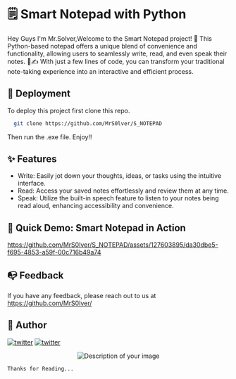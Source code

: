 
# 🗒 Smart Notepad with Python

Hey Guys I'm Mr.Solver,Welcome to the Smart Notepad project! 🚀 This Python-based notepad offers a unique blend of convenience and functionality, allowing users to seamlessly write, read, and even speak their notes. 💬✍️ With just a few lines of code, you can transform your traditional note-taking experience into an interactive and efficient process.



## 🚀 Deployment

To deploy this project first clone this repo.

```bash
  git clone https://github.com/MrS0lver/S_NOTEPAD
```
Then run the .exe file.
Enjoy!!


## ✨ Features

- Write: Easily jot down your thoughts, ideas, or tasks using the intuitive interface.
- Read: Access your saved notes effortlessly and review them at any time.
- Speak: Utilize the built-in speech feature to listen to your notes being read aloud, enhancing accessibility and convenience.


## 🎥 Quick Demo: Smart Notepad in Action
 

https://github.com/MrS0lver/S_NOTEPAD/assets/127603895/da30dbe5-f695-4853-a59f-00c716b49a74




## 📭 Feedback

If you have any feedback, please reach out to us at https://github.com/MrS0lver/


## 🔗 Author

[![twitter](https://img.shields.io/badge/twitter-1DA1F2?style=for-the-badge&logo=twitter&logoColor=white)](https://twitter.com/Mrs0lver)
[![twitter](https://img.shields.io/badge/twitter-1DA1F2?style=for-the-badge&logo=twitter&logoColor=white)](https://twitter.com/horryportier)


<center>
  <img src="https://pbs.twimg.com/profile_images/1670456206807400449/DEbRkvAL_400x400.jpg" alt="Description of your image">
</center>

`Thanks for Reading...`

